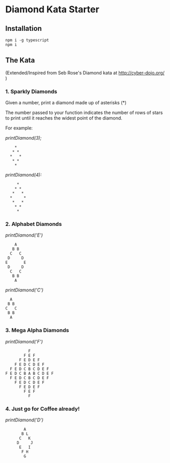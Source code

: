 # Diamond Kata Starter

## Installation

```
npm i -g typescript
npm i
```

## The Kata

(Extended/Inspired from Seb Rose's Diamond kata at http://cyber-dojo.org/ )

### 1. Sparkly Diamonds

Given a number, print a diamond made up of asterisks (\*)

The number passed to your function indicates the number of rows of stars to print until it reaches the widest point of the diamond.

For example:

*printDiamond(3);*
```
    *
   * *
  *   *
   * *
    *
```
*printDiamond(4):*
```
     *
    * *
   *   *
  *     *
   *   *
    * *
     *
```

### 2. Alphabet Diamonds 

*printDiamond('E')*
```
    A
   B B
  C   C
 D     D
E       E
 D     D
  C   C
   B B
    A
```

*printDiamond('C')*
```
  A
 B B
C   C
 B B
  A
```

### 3. Mega Alpha Diamonds

*printDiamond('F')*
```
          F
        F E F
      F E D E F
    F E D C D E F
  F E D C B C D E F
F E D C B A B C D E F
  F E D C B C D E F
    F E D C D E F
      F E D E F
        F E F
          F
```

### 4. Just go for Coffee already!
*printDiamond('D')*
```
        A
       B L
      C   K
     D     J
      E   I
       F H
        G
```
